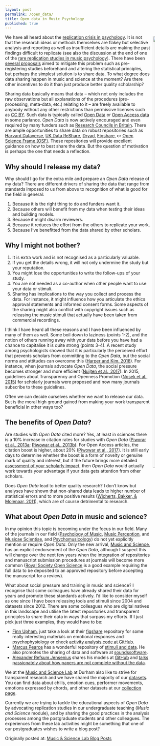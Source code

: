 ```yaml
---
layout: post
permalink: /open_data/
title: Open data in Music Psychology
published: true
---
```


<style>
img
{
    display:block; 
    float:none; 
    margin-left:auto;
    margin-right:auto;
    width:60%;
}
</style> 

<style>
 .wrap {
   float: right; 
   margin: 5px;
  }
</style>


<div class="wrap">
    <img src="https://tuomaseerola.github.io/images/fig1.jpg"/>
</div>

We have all heard about the [replication crisis in psychology](http://science.sciencemag.org/content/349/6251/aac4716). It is not that the research ideas or methods themselves are flakey but selective analysis and reporting as well as insufficient details are making the past findings difficult to replicate (see also the discussion at the end of one of the [rare replication studies in music psychology](http://journals.sagepub.com/doi/10.1177/1029864913495404)). There have been [several proposals](http://journals.sagepub.com/doi/10.1177/1029864913495404) aimed to mitigate this problem such as pre-registering studies beforehand and altering the statistical principles, but perhaps the simplest solution is to share data. To what degree does data sharing happen in music and science at the moment? Are there other incentives to do it than just produce better quality scholarship?


Sharing data basically means that data – which not only includes the raw observations but all  explanations of the procedures (pre-processing, meta-data, etc.) relating to it – are freely available to anybody without any other restrictions than permissive licenses such as [CC BY](https://creativecommons.org/licenses/by/3.0/). Such data is typically called [Open Data](http://opendatahandbook.org/) or [Open Access data](https://www.ukdataservice.ac.uk/get-data/other-providers/open-data) in some parlance. _Open Data_ is now actively encouraged and even required by many funders such as [Research Councils in Britain](https://www.ukri.org/funding/information-for-award-holders/open-access/). There are ample opportunities to share data on robust repositories such as [Harvard Dataverse](https://dataverse.org/), [UK Data ReShare](https://reshare.ukdataservice.ac.uk/), [Dryad](http://datadryad.org/), [Figshare](https://figshare.com/), or [Open Science Frame (OSF)](https://osf.io/). These repositories will provide excellent guidance on how to best share the data. But the question of motivation is perhaps the one that needs a reflection.

## Why should I release my data?

Why should I go for the extra mile and prepare an _Open Data_ release of my data? There are different drivers of sharing the data that range from standards imposed to us from above to recognition of what is good for the field in general:

1. Because it is the right thing to do and funders want it.
3. Because others will benefit from my data when testing their ideas and building models.
4. Because it might disarm reviewers.
5. Because it reduces the effort from the others to replicate your work.
6. Because I’ve benefitted from the data shared by other scholars.


## Why I might not bother?

1. It is extra work and is not recognised as a particularly valuable.
2. If you get the details wrong, it will not only undermine the study but your reputation.
3. You might lose the opportunities to write the follow-ups of your study.
4. You are not needed as a co-author when other people want to use your data or stimuli.
5. Sharing has implications to the way you collect and process the data. For instance, it might influence how you articulate the ethics approval statements and informed consent forms. Some aspects of the sharing might also conflict with copyright issues such as releasing the music stimuli that actually have been taken from commercial recordings.

I think I have heard all these reasons and I have been influenced by many of them as well. Some  boil down to laziness (points 1-2), and the notion of others running away with your data before you have had a chance to capitalise it is quite strong (points 3-4). A recent study among psychologists showed that it is particularly the perceived effort that prevents scholars from committing to the _Open Data_, but the social norms and attitudes can overcome this ([Harper and Kim, 2018](https://www.sciencedirect.com/science/article/pii/S0268401217308666)). For instance, when journals advocate _Open Data_, the social pressure becomes stronger and more efficient ([Nuijten et al., 2017](https://collabra.org/articles/10.1525/collabra.102/)). In 2015, guidelines about Transparency and Openness Promotion ([Nosek et al., 2015](https://www.ncbi.nlm.nih.gov/pubmed/26113702)) for scholarly journals were proposed and now many journals subscribe to these guidelines.

Often we can decide ourselves whether we want to release our data. But is the moral high ground gained from making your work transparent beneficial in other ways too?

## The benefits of _Open Data_?

Are studies with _Open Data_ cited more? Yes, at least in sciences there is a 10% increase in citation rates for studies with _Open Data_ ([Piworar et al., 2013a](https://peerj.com/articles/175/); [Piwowar et al., 2013b](http://journals.plos.org/plosone/article?id=10.1371/journal.pone.0000308)). For Open Access articles, the citation boost is higher, about 20% ([Piwowar et al., 2017](https://peerj.com/articles/4375/)). It is still early days to determine whether the boost is a form of novelty or genuine mark of quality and interest, but if the future brings more detailed [assessment of your scholarly impact](https://musicscience.net/2016/11/17/article-impact_part_i/), then _Open Data_ would actually work towards your advantage if your data gets attention from other scholars.

Does _Open Data_ lead to better quality research? I don’t know but analyses have shown that non-shared data leads to higher number of statistical errors and to more positive results ([Wicherts, Bakker, & Molenaar, 2011](http://journals.plos.org/plosone/article?id=10.1371/journal.pone.0026828)), which are of course detrimental to research.

## What about _Open Data_ in music and science?

In my opinion this topic is becoming under the focus in our field. Many of the journals in our field ([Psychology of Music](http://journals.sagepub.com/home/pom), [Music Perception](http://mp.ucpress.edu/), and [Musicae Scientiae](http://journals.sagepub.com/home/msx), and [Psychomusicology](http://www.apa.org/pubs/journals/pmu/)) do not yet explicitly mention or require _Open Data_. Only the new arrival, [Music and Science](https://uk.sagepub.com/en-gb/eur/music-science/journal202491), has an explicit endorsement of the _Open Data_, although I suspect this will change over the next few years when the integration of repositories and manuscript submission procedures at journals will become more common ([Royal Society Open Science](http://rsos.royalsocietypublishing.org/) is a good example requiring the full data to be deposited to an approved repository before accepting the manuscript for a review).

What about social pressure and training in music and science? I recognise that some colleagues have already shared their data for years and promote these standards actively. I’d like to consider myself as one since I have been releasing tools and stimuli since 2004 and datasets since 2012. There are some colleagues who are digital natives in this landscape and utilise the latest repositories and transparent principles to share their data in ways that surpass my efforts. If I just pick just three examples, they would have to be:

* [Finn Upham](https://steinhardt.nyu.edu/marl/people/upham), just take a look at their [figshare](https://figshare.com/authors/Finn_Upham/431424) repository for some really interesting materials on emotional responses and psychophysiology or check [activity analysis code at GitHub](https://github.com/finn42/ActivityAnalysisToolbox_2.0).
* [Marcus Pearce](http://webprojects.eecs.qmul.ac.uk/marcusp/) has a wonderful repository of [stimuli and data](http://webprojects.eecs.qmul.ac.uk/marcusp/index.php?page=5). He also promotes the sharing of data and software at [soundssoftware](https://code.soundsoftware.ac.uk/projects/syncopation-dataset).
* [Alexander Refsum Jensenius](http://www.arj.no/) shares his models at [GitHub](https://github.com/alexarje/) and [talks passionately about how papers are not complete without the data](https://openscholarchampions.eu/opendata/champion/researchpaperwithnodataincomplete/).

We at the [Music and Science Lab](https://musicscience.net/) at Durham also like to strive for transparent research and we have shared the majority of our [datasets](https://musicscience.net/resources/collections/). You can find data about chills, emotion cues, performer movements, emotions expressed by chords, and other datasets at our [collection page](https://musicscience.net/resources/collections/).

Currently we are trying to tackle the educational aspects of _Open Data_ by advocating replication studies in our undergraduate teaching (_Music and Science_ module), and by sharing the good practices in the analysis processes among the postgraduate students and other colleagues. The experiences from these lab activities might be something that one of our postgraduates wishes to write a blog post?

Originally posted at: [Music & Science Lab Blog Posts](https://musicscience.net/2018/05/25/open-data-in-music-and-science/)
